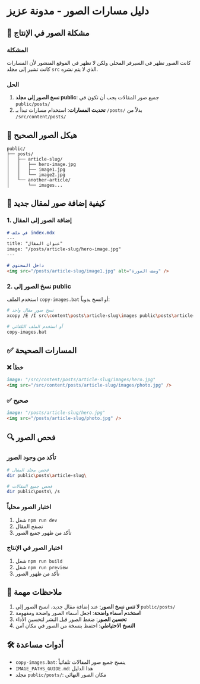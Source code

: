 # دليل مسارات الصور - مدونة عزيز

## 🚨 مشكلة الصور في الإنتاج

### المشكلة
كانت الصور تظهر في السيرفر المحلي ولكن لا تظهر في الموقع المنشور لأن المسارات كانت تشير إلى مجلد `src` الذي لا يتم نشره.

### الحل
1. **نسخ الصور إلى مجلد public**: جميع صور المقالات يجب أن تكون في `public/posts/`
2. **تحديث المسارات**: استخدام مسارات تبدأ بـ `/posts/` بدلاً من `/src/content/posts/`

## 📁 هيكل الصور الصحيح

```
public/
├── posts/
│   ├── article-slug/
│   │   ├── hero-image.jpg
│   │   ├── image1.jpg
│   │   └── image2.jpg
│   └── another-article/
│       └── images...
```

## 🔧 كيفية إضافة صور لمقال جديد

### 1. إضافة الصور إلى المقال
```markdown
# في ملف index.mdx
---
title: "عنوان المقال"
image: "/posts/article-slug/hero-image.jpg"
---

# داخل المحتوى
<img src="/posts/article-slug/image1.jpg" alt="وصف الصورة" />
```

### 2. نسخ الصور إلى public
استخدم الملف `copy-images.bat` أو انسخ يدوياً:
```bash
# نسخ صور مقال واحد
xcopy /E /I src\content\posts\article-slug\images public\posts\article-slug

# أو استخدم الملف التلقائي
copy-images.bat
```

## ✅ المسارات الصحيحة

### ❌ خطأ
```markdown
image: "/src/content/posts/article-slug/images/hero.jpg"
<img src="/src/content/posts/article-slug/images/photo.jpg" />
```

### ✅ صحيح
```markdown
image: "/posts/article-slug/hero.jpg"
<img src="/posts/article-slug/photo.jpg" />
```

## 🔍 فحص الصور

### تأكد من وجود الصور
```bash
# فحص مجلد المقال
dir public\posts\article-slug\

# فحص جميع المقالات
dir public\posts\ /s
```

### اختبار الصور محلياً
1. شغل `npm run dev`
2. تصفح المقال
3. تأكد من ظهور جميع الصور

### اختبار الصور في الإنتاج
1. شغل `npm run build`
2. شغل `npm run preview`
3. تأكد من ظهور الصور

## 📝 ملاحظات مهمة

1. **لا تنس نسخ الصور**: عند إضافة مقال جديد، انسخ الصور إلى `public/posts/`
2. **استخدم أسماء واضحة**: اجعل أسماء الصور واضحة ومفهومة
3. **تحسين الصور**: ضغط الصور قبل النشر لتحسين الأداء
4. **النسخ الاحتياطي**: احتفظ بنسخة من الصور في مكان آمن

## 🛠️ أدوات مساعدة

- `copy-images.bat`: ينسخ جميع صور المقالات تلقائياً
- `IMAGE_PATHS_GUIDE.md`: هذا الدليل
- مجلد `public/posts/`: مكان الصور النهائي

